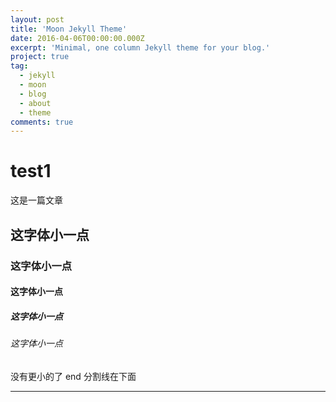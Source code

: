 ```yaml
---
layout: post
title: 'Moon Jekyll Theme'
date: 2016-04-06T00:00:00.000Z
excerpt: 'Minimal, one column Jekyll theme for your blog.'
project: true
tag:
  - jekyll
  - moon
  - blog
  - about
  - theme
comments: true
---
```

# test1
这是一篇文章
## 这字体小一点
### 这字体小一点
#### 这字体小一点
##### 这字体小一点
###### 这字体小一点
没有更小的了
end
分割线在下面
***